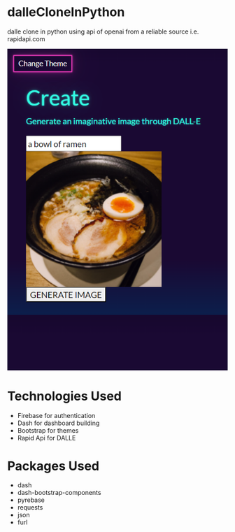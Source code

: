 # dalleCloneInPython
dalle clone in python using api of openai from a reliable source i.e. rapidapi.com

![Main Page](https://github.com/prakHr/Portfolio-Site/blob/master/images/project10.png)

# Technologies Used
* Firebase for authentication
* Dash for dashboard building
* Bootstrap for themes
* Rapid Api for DALLE 

# Packages Used
* dash
* dash-bootstrap-components
* pyrebase
* requests
* json
* furl
